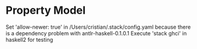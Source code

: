 # Property Model
Set 'allow-newer: true' in /Users/cristian/.stack/config.yaml because there is a dependency problem with antlr-haskell-0.1.0.1
Execute 'stack ghci' in haskell2 for testing